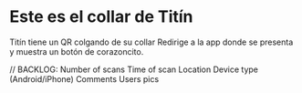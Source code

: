 # Este es el collar de Titín

Titín tiene un QR colgando de su collar
Redirige a la app donde se presenta y muestra un botón de corazoncito.

// BACKLOG:
Number of scans
Time of scan
Location
Device type (Android/iPhone)
Comments
Users pics